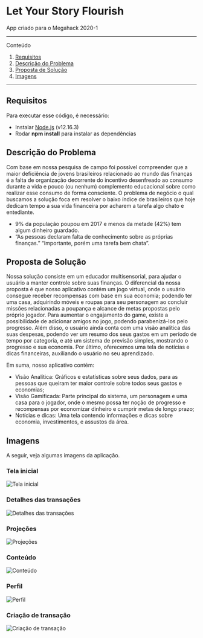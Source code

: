 # Let Your Story Flourish

App criado para o Megahack 2020-1

---

Conteúdo

1.  [Requisitos](#requisitos)
2.  [Descrição do Problema](#descrição-do-problema)
3.  [Proposta de Solução](#proposta-de-solução)
4.  [Imagens](#imagens)

---

## Requisitos

Para executar esse código, é necessário:

- Instalar [Node.js](https://nodejs.org) (v12.16.3)
- Rodar **npm install** para instalar as dependências

## Descrição do Problema

Com base em nossa pesquisa de campo foi possível compreender que a maior deficiência de jovens brasileiros relacionado ao mundo das finanças é a falta de organização decorrente do incentivo desenfreado ao consumo durante a vida e pouco (ou nenhum) complemento educacional sobre como realizar esse consumo de forma consciente. O problema de negócio o qual buscamos a solução foca em resolver o baixo índice de brasileiros que hoje dedicam tempo a sua vida financeira por acharem a tarefa algo chato e entediante.

- 9% da população poupou em 2017 e menos da metade (42%) tem algum dinheiro guardado.
- “As pessoas declaram falta de conhecimento sobre as próprias finanças.” “Importante, porém uma tarefa bem chata”.

## Proposta de Solução

Nossa solução consiste em um educador multisensorial, para ajudar o usuário a manter controle sobre suas finanças. O diferencial da nossa proposta é que nosso aplicativo contém um jogo virtual, onde o usuário consegue receber recompensas com base em sua economia; podendo ter uma casa, adquirindo móveis e roupas para seu personagem ao concluir missões relacionadas a poupança e alcance de metas propostas pelo próprio jogador.
Para aumentar o engajamento do game, existe a possibilidade de adicionar amigos no jogo, podendo parabenizá-los pelo progresso.
Além disso, o usuário ainda conta com uma visão analítica das suas despesas, podendo ver um resumo dos seus gastos em um período de tempo por categoria, e até um sistema de previsão simples, mostrando o progresso e sua economia. Por último, oferecemos uma tela de notícias e dicas financeiras, auxiliando o usuário no seu aprendizado.

Em suma, nosso aplicativo contém:

- Visão Analítica: Gráficos e estatísticas sobre seus dados, para as pessoas que queiram ter maior controle sobre todos seus gastos e economias;
- Visão Gamificada: Parte principal do sistema, um personagem e uma casa para o jogador, onde o mesmo possa ter noção de progresso e recompensas por economizar dinheiro e cumprir metas de longo prazo;
- Notícias e dicas: Uma tela contendo informações e dicas sobre economia, investimentos, e assustos da área.

## Imagens

A seguir, veja algumas imagens da aplicação.

### Tela inicial

![Tela inicial](assets/home.png)

### Detalhes das transações

![Detalhes das transações](assets/details.png)

### Projeções

![Projeções](assets/projections.png)

### Conteúdo

![Conteúdo](assets/learn.png)

### Perfil

![Perfil](assets/profile.png)

### Criação de transação

![Criação de transação](assets/transaction.png)
